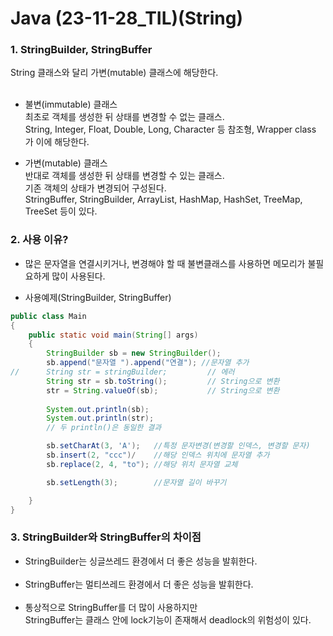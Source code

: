 # Java (23-11-28_TIL)(String)

<h3>1. StringBuilder, StringBuffer</h3>
String 클래스와 달리 가변(mutable) 클래스에 해당한다.<br><br>

- 불변(immutable) 클래스<br>
최초로 객체를 생성한 뒤 상태를 변경할 수 없는 클래스.<br> 
String, Integer, Float, Double, Long, Character 등 참조형, Wrapper class 가 이에 해당한다.<br>

- 가변(mutable) 클래스<br>
반대로 객체를 생성한 뒤 상태를 변경할 수 있는 클래스.<br>
기존 객체의 상태가 변경되어 구성된다.<br>
StringBuffer, StringBuilder, ArrayList, HashMap, HashSet, TreeMap, TreeSet 등이 있다.


<h3>2. 사용 이유?</h3>

- 많은 문자열을 연결시키거나, 변경해야 할 때 불변클래스를 사용하면 메모리가 불필요하게 많이 사용된다.<br>


- 사용예제(StringBuilder, StringBuffer)
```java
public class Main
{
    public static void main(String[] args)
    {
        StringBuilder sb = new StringBuilder();
        sb.append("문자열 ").append("연결"); //문자열 추가
//      String str = stringBuilder;         // 에러
        String str = sb.toString();         // String으로 변환
        str = String.valueOf(sb);           // String으로 변환
        
        System.out.println(sb);
        System.out.println(str);
        // 두 println()은 동일한 결과

        sb.setCharAt(3, 'A');   //특정 문자변경(변경할 인덱스, 변경할 문자)
        sb.insert(2, "ccc")/    //해당 인덱스 위치에 문자열 추가
        sb.replace(2, 4, "to"); //해당 위치 문자열 교체

        sb.setLength(3);        //문자열 길이 바꾸기

    }
}
```

<h3>3. StringBuilder와 StringBuffer의 차이점</h3>

- StringBuilder는 싱글쓰레드 환경에서 더 좋은 성능을 발휘한다.<br><br>
- StringBuffer는 멀티쓰레드 환경에서 더 좋은 성능을 발휘한다.<br><br>
- 통상적으로 StringBuffer를 더 많이 사용하지만<br>
StringBuffer는 클래스 안에 lock기능이 존재해서 deadlock의 위험성이 있다.<br><br>